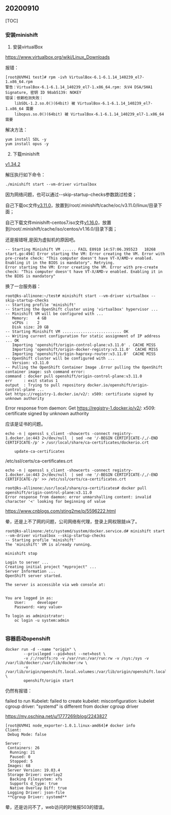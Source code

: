 ## 20200910

[TOC]

### 安装minishift

1. 安装virtualBox

https://www.virtualbox.org/wiki/Linux_Downloads

报错：

``` shell
[root@UVM41 test]# rpm -ivh VirtualBox-6.1-6.1.14_140239_el7-1.x86_64.rpm 
警告：VirtualBox-6.1-6.1.14_140239_el7-1.x86_64.rpm: 头V4 DSA/SHA1 Signature, 密钥 ID 98ab5139: NOKEY
错误：依赖检测失败：
	libSDL-1.2.so.0()(64bit) 被 VirtualBox-6.1-6.1.14_140239_el7-1.x86_64 需要
	libopus.so.0()(64bit) 被 VirtualBox-6.1-6.1.14_140239_el7-1.x86_64 需要
```

解决方法：

``` shell
yum install SDL -y
yum install opus -y
```

2. 下载minishift 

[v1.34.2](https://github.com/minishift/minishift/releases/tag/v1.34.2)

解压执行如下命令：

``` shell
./minishift start --vm-driver virtualbox
```

因为网络问题，也可以通过--skip-startup-checks参数跳过检查；

自己下载oc文件[v3.11.0](https://github.com/openshift/origin/releases/tag/v3.11.0)，放置到/root/.minishift/cache/oc/v3.11.0/linux/目录下面；

自己下载文件minishift-centos7.iso文件[v1.16.0](https://github.com/minishift/minishift-centos-iso/releases/tag/v1.16.0)，放置到/root/.minishift/cache/iso/centos/v1.16.0/目录下面；



还是报错呀,是因为虚拟机的原因吧。

``` shell
-- Starting Minishift VM ...... FAIL E0910 14:57:06.395523   18268 start.go:494] Error starting the VM: Error creating the VM. Error with pre-create check: "This computer doesn't have VT-X/AMD-v enabled. Enabling it in the BIOS is mandatory". Retrying.
Error starting the VM: Error creating the VM. Error with pre-create check: "This computer doesn't have VT-X/AMD-v enabled. Enabling it in the BIOS is mandatory"
```

 

换了一台服务器：

``` shell
root@ks-allinone:~/test# minishift start --vm-driver virtualbox --skip-startup-checks
-- Starting profile 'minishift'
-- Starting the OpenShift cluster using 'virtualbox' hypervisor ...
-- Minishift VM will be configured with ...
   Memory:    4 GB
   vCPUs :    2
   Disk size: 20 GB
-- Starting Minishift VM .......................... OK
-- Writing current configuration for static assignment of IP address ... OK
   Importing 'openshift/origin-control-plane:v3.11.0' . CACHE MISS
   Importing 'openshift/origin-docker-registry:v3.11.0'  CACHE MISS
   Importing 'openshift/origin-haproxy-router:v3.11.0'  CACHE MISS
-- OpenShift cluster will be configured with ...
   Version: v3.11.0
-- Pulling the OpenShift Container Image .Error pulling the OpenShift container image: ssh command error:
command : docker pull openshift/origin-control-plane:v3.11.0
err     : exit status 1
output  : Trying to pull repository docker.io/openshift/origin-control-plane ... 
Get https://registry-1.docker.io/v2/: x509: certificate signed by unknown authority

```



Error response from daemon: Get https://registry-1.docker.io/v2/: x509: certificate signed by unknown authority

应该是证书的问题。

``` shell
echo -n | openssl s_client -showcerts -connect registry-1.docker.io:443 2>/dev/null  | sed -ne '/-BEGIN CERTIFICATE-/,/-END CERTIFICATE-/p' > /usr/local/share/ca-certificates/dockerio.crt

    update-ca-certificates
```



/etc/ssl/certs/ca-certificates.crt

```
echo -n | openssl s_client -showcerts -connect registry-1.docker.io:443 2>/dev/null  | sed -ne '/-BEGIN CERTIFICATE-/,/-END CERTIFICATE-/p' >> /etc/ssl/certs/ca-certificates.crt

root@ks-allinone:/usr/local/share/ca-certificates# docker pull openshift/origin-control-plane:v3.11.0
Error response from daemon: error unmarshalling content: invalid character '<' looking for beginning of value

```

https://www.cnblogs.com/sting2me/p/5596222.html



晕，还是上不了网的问题，公司网络有代理，登录上网权限就ok了。

``` shell
root@ks-allinone:/etc/systemd/system/docker.service.d# minishift start --vm-driver virtualbox --skip-startup-checks
-- Starting profile 'minishift'
The 'minishift' VM is already running.

minishift stop

Login to server ...
Creating initial project "myproject" ...
Server Information ...
OpenShift server started.

The server is accessible via web console at:
     

You are logged in as:
    User:     developer
    Password: <any value>

To login as administrator:
    oc login -u system:admin


```



### 容器启动openshift

```shell
docker run -d --name "origin" \
        --privileged --pid=host --net=host \
        -v /:/rootfs:ro -v /var/run:/var/run:rw -v /sys:/sys -v /var/lib/docker:/var/lib/docker:rw \
        -v /var/lib/origin/openshift.local.volumes:/var/lib/origin/openshift.local.volumes \
        openshift/origin start
```



仍然有报错：

failed to run Kubelet: failed to create kubelet: misconfiguration: kubelet cgroup driver: "systemd" is different from docker cgroup driver



https://my.oschina.net/u/1777269/blog/2243827

``` shell
[root@UVM41 node_exporter-1.0.1.linux-amd64]# docker info
Client:
 Debug Mode: false

Server:
 Containers: 26
  Running: 21
  Paused: 0
  Stopped: 5
 Images: 68
 Server Version: 19.03.4
 Storage Driver: overlay2
  Backing Filesystem: xfs
  Supports d_type: true
  Native Overlay Diff: true
 Logging Driver: json-file
 **Cgroup Driver: systemd**
```



晕，还是访问不了，web访问的时候报503的错误。

